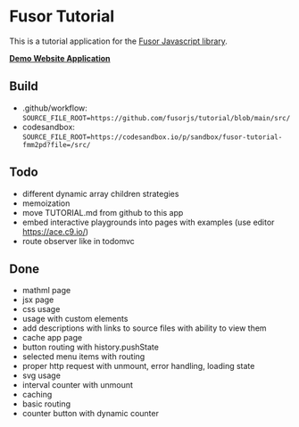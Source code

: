 # Fusor Tutorial

This is a tutorial application for the [Fusor Javascript library](https://github.com/fusorjs/dom#readme).

**[Demo Website Application](https://fusorjs.github.io/tutorial/)**

<!-- **[Codesandbox Playground](https://codesandbox.io/p/sandbox/fusor-tutorial-fmm2pd)** -->

## Build

- .github/workflow: `SOURCE_FILE_ROOT=https://github.com/fusorjs/tutorial/blob/main/src/`
- codesandbox: `SOURCE_FILE_ROOT=https://codesandbox.io/p/sandbox/fusor-tutorial-fmm2pd?file=/src/`

## Todo

- different dynamic array children strategies
- memoization
- move TUTORIAL.md from github to this app
- embed interactive playgrounds into pages with examples (use editor <https://ace.c9.io/>)
- route observer like in todomvc

## Done

- mathml page
- jsx page
- css usage
- usage with custom elements
- add descriptions with links to source files with ability to view them
- cache app page
- button routing with history.pushState
- selected menu items with routing
- proper http request with unmount, error handling, loading state
- svg usage
- interval counter with unmount
- caching
- basic routing
- counter button with dynamic counter
